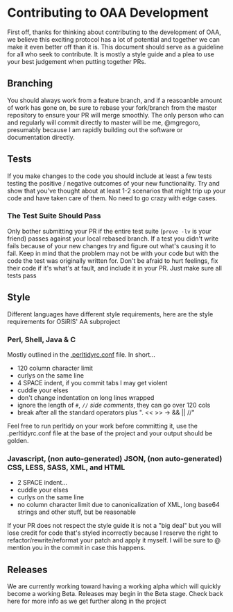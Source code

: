 # Contributing to OAA Development

First off, thanks for thinking about contributing to the development of OAA, we believe this exciting protocol has a lot of potential and together we can make it even better off than it is.  This document should serve as a guideline for all who seek to contribute.  It is mostly a style guide and a plea to use your best judgement when putting together PRs.

## Branching

You should always work from a feature branch, and if a reasoanble amount of work has gone on, be sure to rebase your fork/branch from the master repository to ensure your PR will merge smoothly.  The only person who can and regularly will commit directly to master will be me, @mgregoro, presumably because I am rapidly building out the software or documentation directly.

## Tests

If you make changes to the code you should include at least a few tests testing the positive / negative outcomes of your new functionality.  Try and show that you've thought about at least 1-2 scenarios that might trip up your code and have taken care of them.  No need to go crazy with edge cases.

### The Test Suite Should Pass

Only bother submitting your PR if the entire test suite (`prove -lv` is your friend) passes against your local rebased branch.  If a test you didn't write fails because of your new changes try and figure out what's causing it to fail.  Keep in mind that the problem may not be with your code but with the code the test was originally written for.  Don't be afraid to hurt feelings, fix their code if it's what's at fault, and include it in your PR.  Just make sure all tests pass

## Style

Different languages have different style requirements, here are the style requirements for OSiRIS' AA subproject

### Perl, Shell, Java & C

Mostly outlined in the [.perltidyrc.conf](.perltidyrc.conf) file.  In short...

 * 120 column character limit
 * curlys on the same line
 * 4 SPACE indent, if you commit tabs I may get violent
 * cuddle your elses
 * don't change indentation on long lines wrapped
 * ignore the length of `#`, `//` *side comments*, they can go over 120 cols
 * break after all the standard operators plus ". << >> -> && || //"

Feel free to run perltidy on your work before committing it, use the .perltidyrc.conf file at the base of the project and your output should be golden.
 
### Javascript, (non auto-generated) JSON, (non auto-generated) CSS, LESS, SASS, XML, and HTML

 * 2 SPACE indent... 
 * cuddle your elses
 * curlys on the same line
 * no column character limit due to canonicalization of XML, long base64 strings and other stuff, but be reasonable

If your PR does not respect the style guide it is not a "big deal" but you will lose credit for code that's styled incorrectly because I reserve the right to refactor/rewrite/reformat your patch and apply it myself.  I will be sure to @ mention you in the commit in case this happens.

## Releases

We are currently working toward having a working alpha which will quickly become a working Beta.  Releases may begin in the Beta stage.  Check back here for more info as we get further along in the project